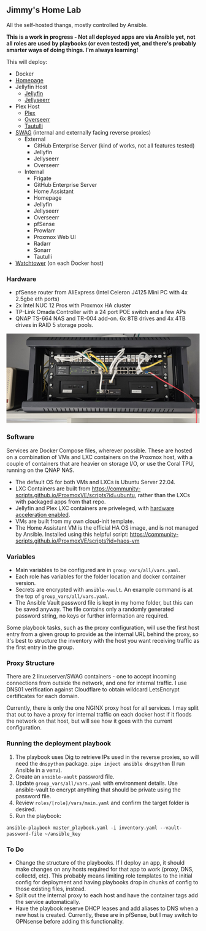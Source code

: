 ## Jimmy's Home Lab
All the self-hosted thangs, mostly controlled by Ansible.

**This is a work in progress - Not all deployed apps are via Ansible yet, not all roles are used by playbooks (or even tested) yet, and there's probably smarter ways of doing things. I'm always learning!**

This will deploy:
- Docker
- [Homepage](https://gethomepage.dev/)
- Jellyfin Host
  - [Jellyfin](https://hub.docker.com/r/linuxserver/jellyfin)
  - [Jellyseerr](https://hub.docker.com/r/fallenbagel/jellyseerr)
- Plex Host
  - [Plex](https://hub.docker.com/r/linuxserver/plex)
  - [Overseerr](https://hub.docker.com/r/linuxserver/overseerr)
  - [Tautulli](https://tautulli.com/)
- [SWAG](https://docs.linuxserver.io/general/swag/) (internal and externally facing reverse proxies)
  - External
    - GitHub Enterprise Server (kind of works, not all features tested)
    - Jellyfin
    - Jellyseerr
    - Overseerr
  - Internal
    - Frigate
    - GitHub Enterprise Server
    - Home Assistant
    - Homepage
    - Jellyfin
    - Jellyseerr
    - Overseerr
    - pfSense
    - Prowlarr
    - Proxmox Web UI
    - Radarr
    - Sonarr
    - Tautulli
- [Watchtower](https://github.com/containrrr/watchtower) (on each Docker host)

### Hardware
- pfSense router from AliExpress (Intel Celeron J4125 Mini PC with 4x 2.5gbe eth ports)
- 2x Intel NUC 12 Pros with Proxmox HA cluster
- TP-Link Omada Controller with a 24 port POE switch and a few APs
- QNAP TS-664 NAS and TR-004 add-on. 6x 8TB drives and 4x 4TB drives in RAID 5 storage pools.

![image](images/Network-rack.jpg)


### Software
Services are Docker Compose files, wherever possible. These are hosted on a combination of VMs and LXC containers on the Proxmox host, with a couple of containers that are heavier on storage I/O, or use the Coral TPU, running on the QNAP NAS.

- The default OS for both VMs and LXCs is Ubuntu Server 22.04.
- LXC Containers are built from https://community-scripts.github.io/ProxmoxVE/scripts?id=ubuntu, rather than the LXCs with packaged apps from that repo.
- Jellyfin and Plex LXC containers are priveleged, with [hardware acceleration enabled](https://github.com/community-scripts/ProxmoxVE/blob/main/misc/hw-acceleration.sh).
- VMs are built from my own cloud-init template.
- The Home Assistant VM is the official HA OS image, and is not managed by Ansible. Installed using this helpful script: https://community-scripts.github.io/ProxmoxVE/scripts?id=haos-vm


### Variables
- Main variables to be configured are in `group_vars/all/vars.yaml`.
- Each role has variables for the folder location and docker container version.
- Secrets are encrypted with `ansible-vault`. An example command is at the top of `group_vars/all/vars.yaml`.
- The Ansible Vault password file is kept in my home folder, but this can be saved anyway. The file contains only a randomly generated password string, no keys or further information are required.

Some playbook tasks, such as the proxy configuration, will use the first host entry from a given group to provide as the internal URL behind the proxy, so it's best to structure the inventory with the host you want receiving traffic as the first entry in the group.

### Proxy Structure
There are 2 linuxserver/SWAG containers - one to accept incoming connections from outside the network, and one for internal traffic. I use DNS01 verification against Cloudflare to obtain wildcard LetsEncrypt certificates for each domain.

Currently, there is only the one NGINX proxy host for all services. I may split that out to have a proxy for internal traffic on each docker host if it floods the network on that host, but will see how it goes with the current configuration.

### Running the deployment playbook

1. The playbook uses Dig to retrieve IPs used in the reverse proxies, so will need the `dnspython` package. `pipx inject ansible dnspython` (I run Ansible in a venv).
2. Create an `ansible-vault` password file.
3. Update `group_vars/all/vars.yaml` with environment details. Use ansible-vault to encrypt anything that should be private using the password file.
4. Review `roles/[role]/vars/main.yaml` and confirm the target folder is desired.
5. Run the playbook:

```
ansible-playbook master_playbook.yaml -i inventory.yaml --vault-password-file ~/ansible_key
```

### To Do
- Change the structure of the playbooks. If I deploy an app, it should make changes on any hosts required for that app to work (proxy, DNS, collectd, etc). This probably means limiting role templates to the initial config for deployment and having playbooks drop in chunks of config to those existing files, instead.
- Split out the internal proxy to each host and have the container tags add the service automatically.
- Have the playbook reserve DHCP leases and add aliases to DNS when a new host is created. Currently, these are in pfSense, but I may switch to OPNsense before adding this functionality.